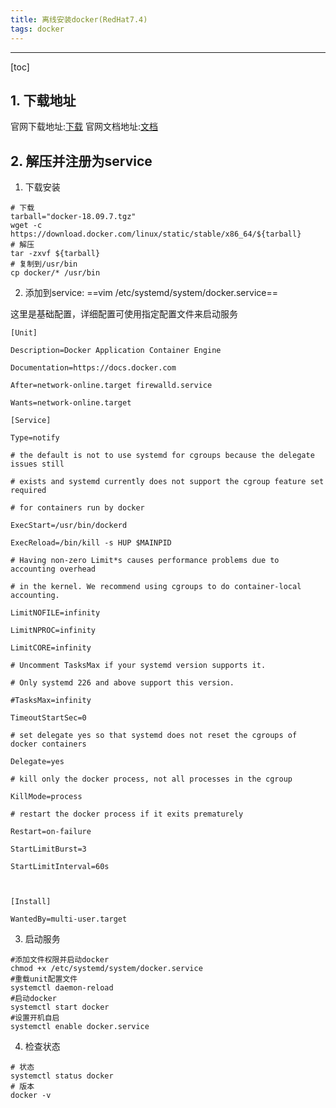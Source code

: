 ```yaml
---
title: 离线安装docker(RedHat7.4)
tags: docker
---
```



----------

[toc]

## 1. 下载地址

官网下载地址:[下载](https://download.docker.com/linux/static/stable/x86_64/)
官网文档地址:[文档](https://docs.docker.com/install/linux/docker-ce/binaries/)

## 2. 解压并注册为service

1. 下载安装

``` shell
# 下载
tarball="docker-18.09.7.tgz"
wget -c https://download.docker.com/linux/static/stable/x86_64/${tarball}
# 解压
tar -zxvf ${tarball}
# 复制到/usr/bin
cp docker/* /usr/bin
```

2. 添加到service: ==vim /etc/systemd/system/docker.service==

这里是基础配置，详细配置可使用指定配置文件来启动服务

``` dsconfig
[Unit]

Description=Docker Application Container Engine

Documentation=https://docs.docker.com

After=network-online.target firewalld.service

Wants=network-online.target

[Service]

Type=notify

# the default is not to use systemd for cgroups because the delegate issues still

# exists and systemd currently does not support the cgroup feature set required

# for containers run by docker

ExecStart=/usr/bin/dockerd

ExecReload=/bin/kill -s HUP $MAINPID

# Having non-zero Limit*s causes performance problems due to accounting overhead

# in the kernel. We recommend using cgroups to do container-local accounting.

LimitNOFILE=infinity

LimitNPROC=infinity

LimitCORE=infinity

# Uncomment TasksMax if your systemd version supports it.

# Only systemd 226 and above support this version.

#TasksMax=infinity

TimeoutStartSec=0

# set delegate yes so that systemd does not reset the cgroups of docker containers

Delegate=yes

# kill only the docker process, not all processes in the cgroup

KillMode=process

# restart the docker process if it exits prematurely

Restart=on-failure

StartLimitBurst=3

StartLimitInterval=60s

 

[Install]

WantedBy=multi-user.target
```

3. 启动服务

``` shell
#添加文件权限并启动docker
chmod +x /etc/systemd/system/docker.service
#重载unit配置文件
systemctl daemon-reload
#启动docker
systemctl start docker       
#设置开机自启
systemctl enable docker.service
```

4. 检查状态

``` shell
# 状态
systemctl status docker
# 版本
docker -v
```